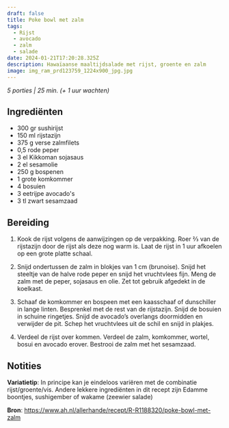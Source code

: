 ```yaml
---
draft: false
title: Poke bowl met zalm
tags:
  - Rijst
  - avocado
  - zalm
  - salade
date: 2024-01-21T17:20:28.325Z
description: Hawaïaanse maaltijdsalade met rijst, groente en zalm
image: img_ram_prd123759_1224x900_jpg.jpg
---
```

*5 porties | 25 min.  (+ 1 uur wachten)*



## Ingrediënten

* 300 gr sushirijst
* 150 ml rijstazijn
* 375 g verse zalmfilets
* 0,5 rode peper
* 3 el Kikkoman sojasaus
* 2 el sesamolie
* 250 g bospenen
* 1 grote komkommer
* 4 bosuien
* 3 eetrijpe avocado's
* 3 tl zwart sesamzaad



## Bereiding 

1. Kook de rijst volgens de aanwijzingen op de verpakking. Roer ⅔ van de rijstazijn door de rijst als deze nog warm is. Laat de rijst in 1 uur afkoelen op een grote platte schaal.



2. Snijd ondertussen de zalm in blokjes van 1 cm (brunoise). Snijd het steeltje van de halve rode peper en snijd het vruchtvlees fijn. Meng de zalm met de peper, sojasaus en olie. Zet tot gebruik afgedekt in de koelkast.

3. Schaaf de komkommer en bospeen met een kaasschaaf of dunschiller in lange linten. Besprenkel met de rest van de rijstazijn. Snijd de bosuien in schuine ringetjes. Snijd de avocado’s overlangs doormidden en verwijder de pit. Schep het vruchtvlees uit de schil en snijd in plakjes.

4. Verdeel de rijst over kommen. Verdeel de zalm, komkommer, wortel, bosui en avocado erover. Bestrooi de zalm met het sesamzaad.



## Notities

**Variatietip**: In principe kan je eindeloos variëren met de combinatie rijst/groente/vis. Andere lekkere ingrediënten in dit recept zijn Edamme boontjes, sushigember of wakame (zeewier salade)



**Bron**: https://www.ah.nl/allerhande/recept/R-R1188320/poke-bowl-met-zalm